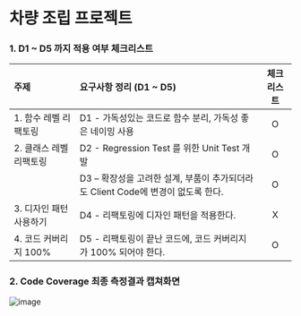 # 차량 조립 프로젝트

### 1. D1 ~ D5 까지 적용 여부 체크리스트

|주제|요구사항 정리 (D1 ~ D5)|체크리스트|
|:---|:---|:---:|
|1. 함수 레벨 리팩토링|D1 - 가독성있는 코드로 함수 분리, 가독성 좋은 네이밍 사용|O|
|2. 클래스 레벨 리팩토링|D2 - Regression Test 를 위한 Unit Test 개발|O|
||D3 – 확장성을 고려한 설계, 부품이 추가되더라도 Client Code에 변경이 없도록 한다.|O|
|3. 디자인 패턴 사용하기|D4 - 리팩토링에 디자인 패턴을 적용한다.|X|
|4. 코드 커버리지 100%|D5 - 리팩토링이 끝난 코드에, 코드 커버리지가 100% 되어야 한다.|O|

### 2. Code Coverage 최종 측정결과 캡쳐화면
![image](https://github.com/user-attachments/assets/ba3ad148-29cd-456a-8fd5-ec71df5c0024)

